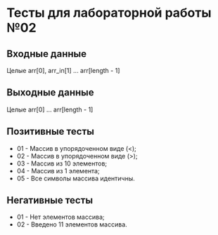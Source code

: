 # Тесты для лабораторной работы №02

## Входные данные
Целые arr[0], arr_in[1] ... arr[length - 1]

## Выходные данные
Целые arr[0] ... arr[length - 1]

## Позитивные тесты
- 01 - Массив в упорядоченном виде (<);
- 02 - Массив в упорядоченном виде (>);
- 03 - Массив из 10 элементов;
- 04 - Массив из 1 элемента;
- 05 - Все символы массива идентичны.

## Негативные тесты
- 01 - Нет элементов массива;
- 02 - Введено 11 элементов массива.